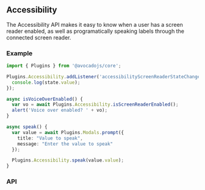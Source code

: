 ## Accessibility

The Accessibility API makes it easy to know when a user has a screen reader enabled, as well as programatically speaking
labels through the connected screen reader.

### Example

```typescript
import { Plugins } from '@avocadojs/core';

Plugins.Accessibility.addListener('accessibilityScreenReaderStateChange', (err, state) => {
  console.log(state.value);
});

async isVoiceOverEnabled() {
  var vo = await Plugins.Accessibility.isScreenReaderEnabled();
  alert('Voice over enabled? ' + vo);
}

async speak() {
  var value = await Plugins.Modals.prompt({
    title: "Value to speak",
    message: "Enter the value to speak"
  });

  Plugins.Accessibility.speak(value.value);
}
```

### API

<plugin-api name="accessibility"></plugin-api>